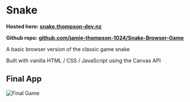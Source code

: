 
# Snake

**Hosted here: [snake.thompson-dev.nz](https://snake.thompson-dev.nz/)**

**Github repo: [github.com/jamie-thompson-1024/Snake-Browser-Game](https://github.com/jamie-thompson-1024/Snake-Browser-Game)**

A basic browser version of the classic game snake

Built with vanilla HTML / CSS / JavaScript using the Canvas API

## Final App

![Final Game](/Assets/projects/images/ "final game")
